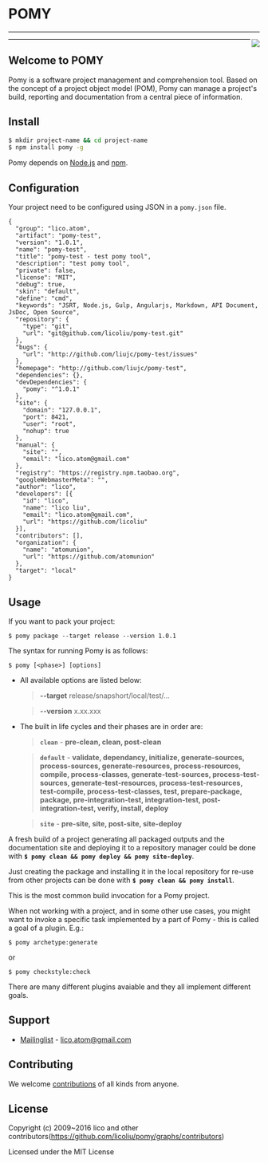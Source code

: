 # POMY
---
<img align="right" src="https://raw.githubusercontent.com/licoliu/pomy/develop/site/public/images/logo.png">

---

## Welcome to POMY
Pomy is a software project management and comprehension tool. Based on the concept of a project object model (POM), Pomy can manage a project's build, reporting and documentation from a central piece of information.

## Install
```sh
$ mkdir project-name && cd project-name
$ npm install pomy -g
```
Pomy depends on [Node.js](http://nodejs.org/) and [npm](http://npmjs.org/). 

## Configuration
Your project need to be configured using JSON in a `pomy.json` file.
```
{
  "group": "lico.atom",
  "artifact": "pomy-test",
  "version": "1.0.1",
  "name": "pomy-test",
  "title": "pomy-test - test pomy tool",
  "description": "test pomy tool",
  "private": false,
  "license": "MIT",
  "debug": true,
  "skin": "default",
  "define": "cmd",
  "keywords": "JSRT, Node.js, Gulp, Angularjs, Markdown, API Document, JsDoc, Open Source",
  "repository": {
    "type": "git",
    "url": "git@github.com/licoliu/pomy-test.git"
  },
  "bugs": {
    "url": "http://github.com/liujc/pomy-test/issues"
  },
  "homepage": "http://github.com/liujc/pomy-test",
  "dependencies": {},
  "devDependencies": {
    "pomy": "^1.0.1"
  },
  "site": {
    "domain": "127.0.0.1",
    "port": 8421,
    "user": "root",
    "nohup": true
  },
  "manual": {
    "site": "",
    "email": "lico.atom@gmail.com"
  },
  "registry": "https://registry.npm.taobao.org",
  "googleWebmasterMeta": "",
  "author": "lico",
  "developers": [{
    "id": "lico",
    "name": "lico liu",
    "email": "lico.atom@gmail.com",
    "url": "https://github.com/licoliu"
  }],
  "contributors": [],
  "organization": {
    "name": "atomunion",
    "url": "https://github.com/atomunion"
  },
  "target": "local"
}
```

## Usage
If you want to pack your project:
```
$ pomy package --target release --version 1.0.1
```
The syntax for running Pomy is as follows:

```
$ pomy [<phase>] [options]
```
* All available options are listed below:
    > __--target__  release/snapshort/local/test/...

    > __--version__ x.xx.xxx

* The built in life cycles and their phases are in order are:

    > __`clean`__ - __pre-clean, clean, post-clean__

    > __`default`__ - __validate, dependancy, initialize, generate-sources, process-sources, generate-resources, process-resources, compile, process-classes, generate-test-sources, process-test-sources, generate-test-resources, process-test-resources, test-compile, process-test-classes, test, prepare-package, package, pre-integration-test, integration-test, post-integration-test, verify, install, deploy__

    > __`site`__ - __pre-site, site, post-site, site-deploy__

A fresh build of a project generating all packaged outputs and the documentation site and deploying it to a repository manager could be done with __`$ pomy clean && pomy deploy && pomy site-deploy`__.

Just creating the package and installing it in the local repository for re-use from other projects can be done with __`$ pomy clean && pomy install`__. 

This is the most common build invocation for a Pomy project.

When not working with a project, and in some other use cases, you might want to invoke a specific task implemented by a part of Pomy - this is called a goal of a plugin. E.g.:

```
$ pomy archetype:generate
```
or
```
$ pomy checkstyle:check
```
There are many different plugins avaiable and they all implement different goals.


## Support
* [Mailinglist](mailto:lico.atom@gmail.com) - lico.atom@gmail.com

## Contributing
We welcome [contributions](https://github.com/licoliu/pomy/graphs/contributors) of all kinds from anyone. 


## License
Copyright (c) 2009~2016 lico and other contributors(https://github.com/licoliu/pomy/graphs/contributors)

Licensed under the MIT License
